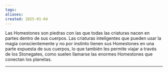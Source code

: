 ```yaml
---
tags: 
aliases: 
created: 2025-01-04
---
```

Las Homestones son piedras con las que todas las criaturas nacen en partes dentro de sus cuerpos. Las criaturas inteligentes que pueden usar la magia conscientemente y no por instinto tienen sus Homestones en una parte expuesta de sus cuerpos, lo que también les permite viajar a través de los Stonegates, como suelen llamarse las enormes Homestones que conectan los planetas.


---